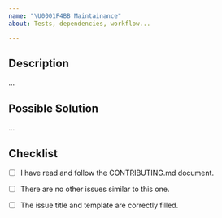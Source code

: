 ```yaml
---
name: "\U0001F4BB Maintainance"
about: Tests, dependencies, workflow...

---
```


<!------------------------------------------------------------------------------
│                  Please fill the following template.
│           For more information, see the CONTRIBUTING.md document
│
│       ⚠ Only submit maintainance issues here. For help or questions to
│       the community, see the forum: https://nulllogic.github.io/16blocks
└------------------------------------------------------------------------------>

## Description

...


## Possible Solution
<!-------------------------------------------------------------------
│   What do you suggest to resolve this issue?
└------------------------------------------------------------------->

...


## Checklist
<!-------------------------------------------------------------------
│   Please ensure that all the following points are respected.
│   Fill with [x] the boxes once the rule is respected.
└------------------------------------------------------------------->
- [ ] I have read and follow the CONTRIBUTING.md document.
- [ ] There are no other issues similar to this one.
- [ ] The issue title and template are correctly filled.


<!------------------------------------------------------------------------------
            For more information, see the CONTRIBUTING.md document
              Thank you for your issue report and happy coding ;)
------------------------------------------------------------------------------->